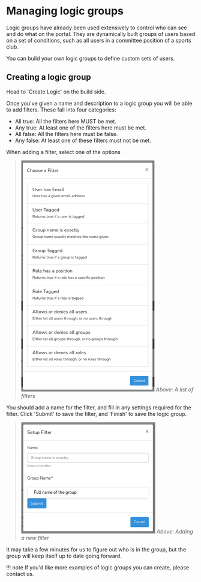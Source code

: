 # Managing logic groups

Logic groups have already been used extensively to control who can see and do what on the portal. They are dynamically built groups of users based on a set of conditions, such as all users in a committee position of a sports club.

You can build your own logic groups to define custom sets of users.

## Creating a logic group

Head to 'Create Logic' on the build side.

Once you've given a name and description to a logic group you will be able to add filters. These fall into four categories:

- All true: All the filters here MUST be met.
- Any true: At least one of the filters here must be met.
- All false: All the filters here must be false.
- Any false: At least one of these filters must not be met.

When adding a filter, select one of the options

> ![Filter List](./../images/filter-list.png)
*Above: A list of filters*

You should add a name for the filter, and fill in any settings required for the filter. Click 'Submit' to save the filter, and 'Finish' to save the logic group.

> ![Add Filter](./../images/add-filter.png)
*Above: Adding a new filter*

It may take a few minutes for us to figure out who is in the group, but the group will keep itself up to date going forward.

!!! note
    If you'd like more examples of logic groups you can create, please contact us.
